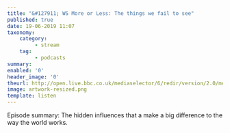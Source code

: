 ```yaml
---
title: "&#127911; WS More or Less: The things we fail to see"
published: true
date: 19-06-2019 11:07
taxonomy:
    category:
         - stream
    tag:
         - podcasts
summary:
enabled: '0'
header_image: '0'
theurl: http://open.live.bbc.co.uk/mediaselector/6/redir/version/2.0/mediaset/audio-nondrm-download/proto/http/vpid/p07cklbg.mp3
image: artwork-resized.png
template: listen
---
```

 
Episode summary: The hidden influences that a make a big difference to the way the world works.
